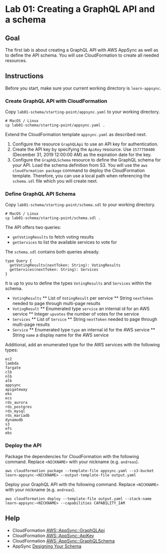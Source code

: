 # Lab 01: Creating a GraphQL API and a schema

## Goal

The first lab is about creating a GraphQL API with AWS AppSync as well as to define the API schema. You will use CloudFormation to create all needed resources.

## Instructions

Before you start, make sure your current working directory is  `learn-appsync`.

### Create GraphQL API with CloudFormation

Copy `lab01-schema/starting-point/appsync.yaml` to your working directory.

```
# MacOS / Linux
cp lab01-schema/starting-point/appsync.yaml .
```

Extend the CloudFormation template `appsync.yaml` as described next.

1. Configure the resource `GraphQLApi` to use an API key for authentication.
1. Create the API key by specifying the `ApiKey` resource. Use `1577750400` (December 31, 2019 12:00:00 AM) as the expiration date for the key.
1. Configure the `GraphQLSchema` resource to define the GraphQL schema for your API. Load the schema definition from S3. You will use the `aws cloudformation package` command to deploy the CloudFormation template. Therefore, you can use a local path when referencing the `schema.sdl` file which you will create next.


### Define GraphQL API Schema

Copy `lab01-schema/starting-point/schema.sdl` to your working directory.

```
# MacOS / Linux
cp lab01-schema/starting-point/schema.sdl .
```

The API offers two queries:

* `getVotingResults` to fetch voting results
* `getServices` to list the available services to vote for

The `schema.sdl` contains both queries already.

```
type Query {
  getVotingResults(nextToken: String): VotingResults
  getServices(nextToken: String): Services
}
```

It is up to you to define the types `VotingResults` and `Services` within the schema.

* `VotingResults`
** List of `VotingResult` per service
** String `nextToken` needed to page through multi-page results
* `VotingResult`
** Enumerated type `service` an internal id for an AWS service
** Integer `upvotes` the number of votes for the service
* `Services`
** List of `Service`
** String `nextToken` needed to page through multi-page results
* `Service`
** Enumerated type `type` an internal id for the AWS service
** String `name` a display name for the AWS service

Additional, add an enumerated type for the AWS services with the following types:

```
ec2
lambda
fargate
clb
nlb
alb
appsync
apigateway
eks
ecs
rds_aurora
rds_postgres
rds_mysql
rds_mariadb
dynamodb
s3
efs
ebs
```

### Deploy the API

Package the dependencies for CloudFormation with the following command. Replace `<NICKNAME>` with your nickname (e.g. `andreas`).

```
aws cloudformation package --template-file appsync.yaml --s3-bucket learn-appsync-<NICKNAME> --output-template-file output.yaml
```

Deploy your GraphQL API with the following command. Replace `<NICKNAME>` with your nickname (e.g. `andreas`).

```
aws cloudformation deploy --template-file output.yaml --stack-name learn-appsync-<NICKNAME> --capabilities CAPABILITY_IAM
```

## Help

* CloudFormation [AWS::AppSync::GraphQLApi](https://docs.aws.amazon.com/AWSCloudFormation/latest/UserGuide/aws-resource-appsync-graphqlapi.html)
* CloudFormation [AWS::AppSync::ApiKey](https://docs.aws.amazon.com/AWSCloudFormation/latest/UserGuide/aws-resource-appsync-apikey.html)
* CloudFormation [AWS::AppSync::GraphQLSchema](https://docs.aws.amazon.com/AWSCloudFormation/latest/UserGuide/aws-resource-appsync-graphqlschema.html)
* AppSync [Designing Your Schema](https://docs.aws.amazon.com/appsync/latest/devguide/designing-your-schema.html)
